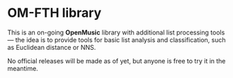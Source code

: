 # OM-FTH library

This is an on-going **OpenMusic** library with additional list processing tools — the idea is to provide tools for basic list analysis and classification, such as Euclidean distance or NNS.

No official releases will be made as of yet, but anyone is free to try it in the meantime.